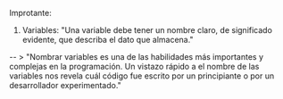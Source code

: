 Improtante:

1. Variables: "Una variable debe tener un nombre claro, de significado evidente, que describa el dato que almacena."

-- > "Nombrar variables es una de las habilidades más importantes y complejas en la programación. Un vistazo rápido a el nombre de las variables nos revela cuál código fue escrito por un principiante o por un desarrollador experimentado."
